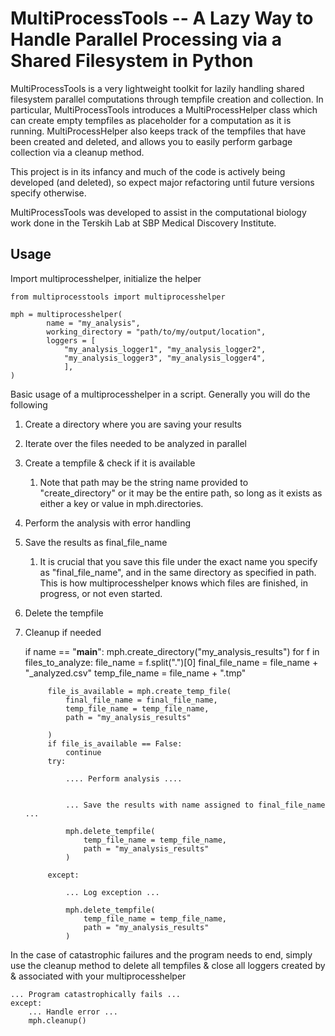 # MultiProcessTools -- A Lazy Way to Handle Parallel Processing via a Shared Filesystem in Python

MultiProcessTools is a very lightweight toolkit for lazily handling shared filesystem parallel computations through tempfile creation and collection. In particular, MultiProcessTools introduces a MultiProcessHelper class which can create empty tempfiles as placeholder for a computation as it is running. MultiProcessHelper also keeps track of the tempfiles that have been created and deleted, and allows you to easily perform garbage collection via a cleanup method.

This project is in its infancy and much of the code is actively being developed (and deleted), so expect major refactoring until future versions specify otherwise. 

MultiProcessTools was developed to assist in the computational biology work done in the Terskih Lab at SBP Medical Discovery Institute.


## Usage

Import multiprocesshelper, initialize the helper

    from multiprocesstools import multiprocesshelper

    mph = multiprocesshelper(
            name = "my_analysis",
            working_directory = "path/to/my/output/location",
            loggers = [
                "my_analysis_logger1", "my_analysis_logger2", 
                "my_analysis_logger3", "my_analysis_logger4", 
                ],
    )

Basic usage of a multiprocesshelper in a script. Generally you will do the following 
1) Create a directory where you are saving your results
2) Iterate over the files needed to be analyzed in parallel
3) Create a tempfile & check if it is available
   1) Note that path may be the string name provided to "create_directory" or it may be the entire path, so long as it exists as either a key or value in mph.directories.
4) Perform the analysis with error handling
5) Save the results as final_file_name
   1) It is crucial that you save this file under the exact name you specify as "final_file_name", and in the same directory as specified in path. This is how multiprocesshelper knows which files are finished, in progress, or not even started.
6) Delete the tempfile
7) Cleanup if needed


    if name == "__main__":
        mph.create_directory("my_analysis_results")
        for f in files_to_analyze:
            file_name = f.split(".")[0]
            final_file_name = file_name + "_analyzed.csv"
            temp_file_name = file_name + ".tmp"

            file_is_available = mph.create_temp_file(
                final_file_name = final_file_name,
                temp_file_name = temp_file_name,
                path = "my_analysis_results"

            )
            if file_is_available == False:
                continue
            try:

                .... Perform analysis ....


                ... Save the results with name assigned to final_file_name ...

                mph.delete_tempfile(
                    temp_file_name = temp_file_name,
                    path = "my_analysis_results"
                )
            
            except:

                ... Log exception ...
            
                mph.delete_tempfile(
                    temp_file_name = temp_file_name,
                    path = "my_analysis_results"
                )

In the case of catastrophic failures and the program needs to end, simply use the cleanup method to delete all tempfiles & close all loggers created by & associated with your multiprocesshelper

    ... Program catastrophically fails ...
    except:
        ... Handle error ...
        mph.cleanup()
